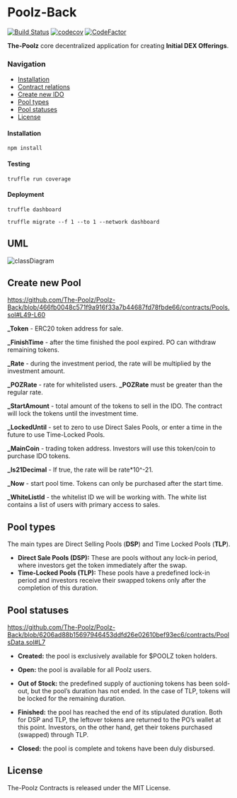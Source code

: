 # Poolz-Back
[![Build Status](https://travis-ci.com/The-Poolz/Poolz-Back.svg?branch=main)](https://travis-ci.com/The-Poolz/Poolz-Back)
[![codecov](https://codecov.io/gh/The-Poolz/Poolz-Back/branch/master/graph/badge.svg)](https://codecov.io/gh/The-Poolz/Poolz-Back)
[![CodeFactor](https://www.codefactor.io/repository/github/the-poolz/poolz-back/badge)](https://www.codefactor.io/repository/github/the-poolz/poolz-back)

**The-Poolz** core decentralized application for creating **Initial DEX Offerings**.

### Navigation

- [Installation](#installation)
- [Contract relations](#uml)
- [Create new IDO](#create-new-pool)
- [Pool types](#pool-types)
- [Pool statuses](#pool-statuses)
- [License](#license)
#### Installation

```console
npm install
```

#### Testing

```console
truffle run coverage
```

#### Deployment

```console
truffle dashboard
```

```console
truffle migrate --f 1 --to 1 --network dashboard
```
## UML

![classDiagram](https://user-images.githubusercontent.com/68740472/193278591-43301008-4720-4484-a313-e224d02c54b4.svg)

## Create new Pool
https://github.com/The-Poolz/Poolz-Back/blob/466fb0048c571f9a916f33a7b44687fd78fbde66/contracts/Pools.sol#L49-L60

**_Token** - ERC20 token address for sale.

**_FinishTime** - after the time finished the pool expired. PO can withdraw remaining tokens.

**_Rate** - during the investment period, the rate will be multiplied by the investment amount. 

**_POZRate** -  rate for whitelisted users. **_POZRate** must be greater than the regular rate.

**_StartAmount** - total amount of the tokens to sell in the IDO. The contract will lock the tokens until the investment time.

**_LockedUntil** - set to zero to use Direct Sales Pools, or enter a time in the future to use Time-Locked Pools.

**_MainCoin** - trading token address. Investors will use this token/coin to purchase IDO tokens.

**_Is21Decimal** - If true, the rate will be rate*10^-21.

**_Now** - start pool time. Tokens can only be purchased after the start time.

**_WhiteListId** - the whitelist ID we will be working with. The white list contains a list of users with primary access to sales.

## Pool types
The main types are Direct Selling Pools (**DSP**) and Time Locked Pools (**TLP**).
- **Direct Sale Pools (DSP):** These are pools without any lock-in period, where investors get the token immediately after the swap.
 - **Time-Locked Pools (TLP):** These pools have a predefined lock-in period and investors receive their swapped tokens only after the completion of this duration.

## Pool statuses
https://github.com/The-Poolz/Poolz-Back/blob/6206ad88b15697946453ddfd26e02610bef93ec6/contracts/PoolsData.sol#L7
- **Created:** the pool is exclusively available for $POOLZ token holders.

- **Open:** the pool is available for all Poolz users.

- **Out of Stock:** the predefined supply of auctioning tokens has been sold-out, but the pool’s duration has not ended. In the case of TLP, tokens will be locked for the remaining duration.

- **Finished:** the pool has reached the end of its stipulated duration. Both for DSP and TLP, the leftover tokens are returned to the PO’s wallet at this point. Investors, on the other hand, get their tokens purchased (swapped) through TLP.

- **Closed:** the pool is complete and tokens have been duly disbursed.

## License
The-Poolz Contracts is released under the MIT License.
